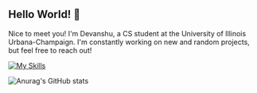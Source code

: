  ##   Hello World! 👋

Nice to meet you! I'm Devanshu, a CS student at the University of Illinois Urbana-Champaign. I'm constantly working on new and random projects, but feel free to reach out!

[![My Skills](https://skillicons.dev/icons?i=cpp,java,python,html,css,js,ts,py,raspberrypi,gcp,threejs,opencv,react,windows,git&perline=15)](https://skillicons.dev)

![Anurag's GitHub stats](https://github-readme-stats.vercel.app/api?username=dpandaman&show_icons=true&theme=tokyonight)

